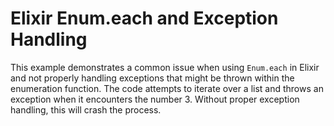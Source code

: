 # Elixir Enum.each and Exception Handling

This example demonstrates a common issue when using `Enum.each` in Elixir and not properly handling exceptions that might be thrown within the enumeration function.  The code attempts to iterate over a list and throws an exception when it encounters the number 3.  Without proper exception handling, this will crash the process.